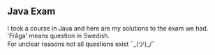 Java Exam
----
I took a course in Java and here are my solutions to the exam we had.  
'Fråga' means question in Swedish.  
For unclear reasons not all questions exist ¯\_(ツ)_/¯